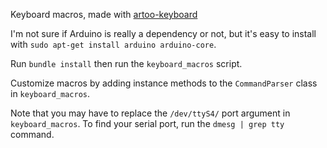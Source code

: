 Keyboard macros, made with [artoo-keyboard](http://artoo.io/documentation/platforms/keyboard/)

I'm not sure if Arduino is really a dependency or not, but it's easy 
to install with `sudo apt-get install arduino arduino-core`.

Run `bundle install` then run the `keyboard_macros` script.

Customize macros by adding instance methods to the `CommandParser`
class in `keyboard_macros`.

Note that you may have to replace the `/dev/ttyS4/` port argument
in `keyboard_macros`. To find your serial port, run the
`dmesg | grep tty` command.



